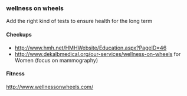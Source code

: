 ### wellness on wheels 

Add the right kind of tests to ensure health for the long term 

#### Checkups
- http://www.hmh.net/HMHWebsite/Education.aspx?PageID=46
- http://www.dekalbmedical.org/our-services/wellness-on-wheels for Women (focus on mammography) 

#### Fitness 
http://www.wellnessonwheels.com/

